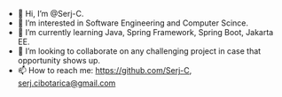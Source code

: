 - 👋 Hi, I’m @Serj-C.
- 👀 I’m interested in Software Engineering and Computer Scince.
- 🌱 I’m currently learning Java, Spring Framework, Spring Boot, Jakarta EE.
- 💞️ I’m looking to collaborate on any challenging project in case that opportunity shows up.
- 📫 How to reach me: https://github.com/Serj-C, serj.cibotarica@gmail.com

<!---
Serj-C/Serj-C is a ✨ special ✨ repository because its `README.md` (this file) appears on your GitHub profile.
You can click the Preview link to take a look at your changes.
--->
